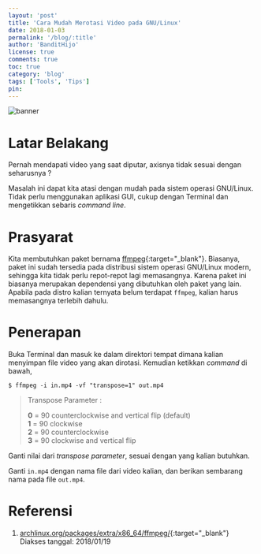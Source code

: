 ```yaml
---
layout: 'post'
title: 'Cara Mudah Merotasi Video pada GNU/Linux'
date: 2018-01-03
permalink: '/blog/:title'
author: 'BanditHijo'
license: true
comments: true
toc: true
category: 'blog'
tags: ['Tools', 'Tips']
pin:
---
```


<img class="post-body-img" src="{{ site.lazyload.logo_blank_banner }}" data-echo="https://4.bp.blogspot.com/-8Zdbis7q7Zg/WmLxSO4-GHI/AAAAAAAAG64/NtBEawlhLpcXQiDANDzezBpBMjd_8jJWQCLcBGAs/s1600/Default%2BHeader%2BTemplate%2BPost%2B2X.png" alt="banner">

# Latar Belakang
Pernah mendapati video yang saat diputar, axisnya tidak sesuai dengan seharusnya ?

Masalah ini dapat kita atasi dengan mudah pada sistem operasi GNU/Linux. Tidak perlu menggunakan aplikasi GUI, cukup dengan Terminal dan mengetikkan sebaris _command line_.

# Prasyarat
Kita membutuhkan paket bernama [ffmpeg](https://www.archlinux.org/packages/extra/x86_64/ffmpeg/){:target="_blank"}. Biasanya, paket ini sudah tersedia pada distribusi sistem operasi GNU/Linux modern, sehingga kita tidak perlu repot-repot lagi memasangnya. Karena paket ini biasanya merupakan dependensi yang dibutuhkan oleh paket yang lain. Apabila pada distro kalian ternyata belum terdapat `ffmpeg`, kalian harus memasangnya terlebih dahulu.

# Penerapan
Buka Terminal dan masuk ke dalam direktori tempat dimana kalian menyimpan file video yang akan dirotasi. Kemudian ketikkan _command_ di bawah,
```
$ ffmpeg -i in.mp4 -vf "transpose=1" out.mp4
```

><p class="title-quote">Transpose Parameter :</p>
><b>0</b> = 90 counterclockwise and vertical flip (default)<br>
><b>1</b> = 90 clockwise<br>
><b>2</b> = 90 counterclockwise<br>
><b>3</b> = 90 clockwise and vertical flip<br>

Ganti nilai dari _transpose parameter_, sesuai dengan yang kalian butuhkan.

Ganti `in.mp4` dengan nama file dari video kalian, dan berikan sembarang nama pada file `out.mp4`.

# Referensi
1. [archlinux.org/packages/extra/x86_64/ffmpeg/](https://www.archlinux.org/packages/extra/x86_64/ffmpeg/){:target="_blank"}
<br>Diakses tanggal: 2018/01/19

